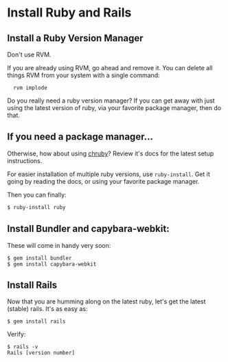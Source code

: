 # Install Ruby and Rails


## Install a Ruby Version Manager

Don't use RVM. 

If you are already using RVM, go ahead and remove it. You can delete all things RVM from your system with a single command:

```
  rvm implode
```

Do you really need a ruby version manager? If you can get away with just using the latest version of ruby, via your favorite package manager, then do that.

## If you need a package manager...
Otherwise, how about using [chruby](https://github.com/postmodern/chruby)? Review it's docs for the latest setup instructions.

For easier installation of multiple ruby versions, use `ruby-install`. Get it going by reading the docs, or using your favorite package manager.

Then you can finally: 
```sh
$ ruby-install ruby
```

## Install Bundler and capybara-webkit:

These will come in handy very soon:

```
$ gem install bundler
$ gem install capybara-webkit
```

## Install Rails

Now that you are humming along on the latest ruby, let's get the latest (stable) rails. It's as easy as:

```
$ gem install rails
```

Verify:
```
$ rails -v
Rails [version number]
```

